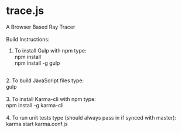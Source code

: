 # trace.js<br>
A Browser Based Ray Tracer<br>
<br>
Build Instructions:
<br>
1. To install Gulp with npm type:<br>
    npm install<br>
    npm install -g gulp<br>
<br>
2. To build JavaScript files type:<br>
    gulp<br>
<br>
3. To install Karma-cli with npm type:<br>
    npm install -g karma-cli<br>
<br>
4. To run unit tests type (should always pass in if synced with master):<br>
    karma start karma.conf.js<br>
<br>
